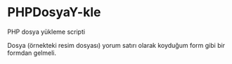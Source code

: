 # PHPDosyaY-kle
PHP dosya yükleme scripti

Dosya (örnekteki resim dosyası) yorum satırı olarak koyduğum form gibi bir formdan gelmeli.
